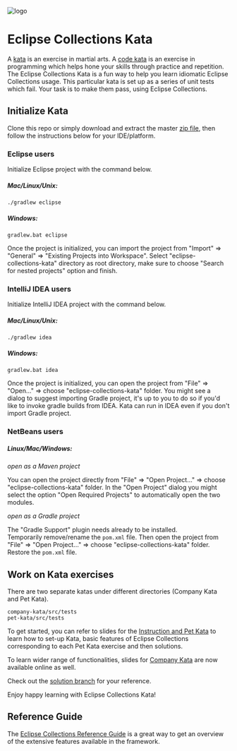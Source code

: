 ![logo]

Eclipse Collections Kata 
========================
A [kata](https://en.wikipedia.org/wiki/Kata) is an exercise in martial arts. 
A [code kata](http://codekata.com/) is an exercise in programming which helps hone your skills through practice and repetition. 
The Eclipse Collections Kata is a fun way to help you learn idiomatic Eclipse Collections usage. 
This particular kata is set up as a series of unit tests which fail. 
Your task is to make them pass, using Eclipse Collections.

Initialize Kata
---------------
Clone this repo or simply download and extract the master [zip file](https://github.com/eclipse/eclipse-collections-kata/archive/master.zip), 
then follow the instructions below for your IDE/platform. 


### Eclipse users

Initialize Eclipse project with the command below. 

##### Mac/Linux/Unix:
```
./gradlew eclipse
```

##### Windows:
```
gradlew.bat eclipse
```
Once the project is initialized, 
you can import the project from "Import" => "General" => "Existing Projects into Workspace". 
Select "eclipse-collections-kata" directory as root directory, 
make sure to choose "Search for nested projects" option and finish.
### IntelliJ IDEA users

Initialize IntelliJ IDEA project with the command below. 

##### Mac/Linux/Unix:
```
./gradlew idea
```

##### Windows:
```
gradlew.bat idea
```

Once the project is initialized, 
you can open the project from "File" => "Open..." => choose "eclipse-collections-kata" folder. 
You might see a dialog to suggest importing Gradle project, it's up to you to do so if you'd like to invoke gradle builds from IDEA.
Kata can run in IDEA even if you don't import Gradle project.

### NetBeans users

##### Linux/Mac/Windows:

_open as a Maven project_

You can open the project directly from "File" => "Open Project..." => choose "eclipse-collections-kata" folder.
In the "Open Project" dialog you might select the option "Open Required Projects" to automatically open the two modules.

_open as a Gradle project_

The "Gradle Support" plugin needs already to be installed.<br>
Temporarily remove/rename the `pom.xml` file. Then open the project from "File" => "Open Project..." => choose "eclipse-collections-kata" folder.<br>
Restore the `pom.xml` file.

Work on Kata exercises
----------------------
There are two separate katas under different directories (Company Kata and Pet Kata).

```
company-kata/src/tests
pet-kata/src/tests
```

To get started, you can refer to slides for the [Instruction and Pet Kata](http://eclipse.github.io/eclipse-collections-kata/) to learn how to set-up Kata, basic features of Eclipse Collections corresponding to each Pet Kata exercise and then solutions. 

To learn wider range of functionalities, slides for [Company Kata](http://eclipse.github.io/eclipse-collections-kata/company-kata) are now available online as well. 

Check out the [solution branch](https://github.com/eclipse/eclipse-collections-kata/tree/solutions) for your reference.

Enjoy happy learning with Eclipse Collections Kata!


Reference Guide
----------------------
The [Eclipse Collections Reference Guide](https://github.com/eclipse/eclipse-collections/blob/master/docs/guide.md) is a great way to get an overview of the extensive features available in the framework.

[logo]:https://github.com/eclipse/eclipse-collections/blob/master/artwork/eclipse-collections-logo.png

